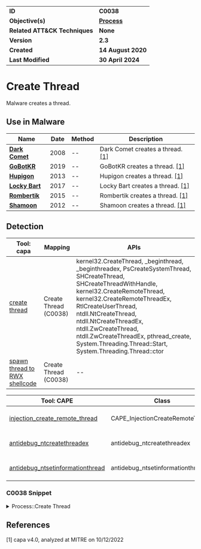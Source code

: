 <table>
<tr>
<td><b>ID</b></td>
<td><b>C0038</b></td>
</tr>
<tr>
<td><b>Objective(s)</b></td>
<td><b><a href="../process">Process</a></b></td>
</tr>
<tr>
<td><b>Related ATT&CK Techniques</b></td>
<td><b>None</b></td>
</tr>
<tr>
<td><b>Version</b></td>
<td><b>2.3</b></td>
</tr>
<tr>
<td><b>Created</b></td>
<td><b>14 August 2020</b></td>
</tr>
<tr>
<td><b>Last Modified</b></td>
<td><b>30 April 2024</b></td>
</tr>
</table>


# Create Thread

Malware creates a thread.

## Use in Malware

|Name|Date|Method|Description|
|---|---|---|---|
|[**Dark Comet**](../../xample-malware/dark-comet.md)|2008|--|Dark Comet creates a thread. [[1]](#1)|
|[**GoBotKR**](../../xample-malware/gobotkr.md)|2019|--|GoBotKR creates a thread. [[1]](#1)|
|[**Hupigon**](../../xample-malware/hupigon.md)|2013|--|Hupigon creates a thread. [[1]](#1)|
|[**Locky Bart**](../../xample-malware/locky-bart.md)|2017|--|Locky Bart creates a thread. [[1]](#1)|
|[**Rombertik**](../../xample-malware/rombertik.md)|2015|--|Rombertik creates a thread. [[1]](#1)|
|[**Shamoon**](../../xample-malware/shamoon.md)|2012|--|Shamoon creates a thread. [[1]](#1)|

## Detection

|Tool: capa|Mapping|APIs|
|---|---|---|
|[create thread](https://github.com/mandiant/capa-rules/blob/master/host-interaction/thread/create/create-thread.yml)|Create Thread (C0038)|kernel32.CreateThread, _beginthread, _beginthreadex, PsCreateSystemThread, SHCreateThread, SHCreateThreadWithHandle, kernel32.CreateRemoteThread, kernel32.CreateRemoteThreadEx, RtlCreateUserThread, ntdll.NtCreateThread, ntdll.NtCreateThreadEx, ntdll.ZwCreateThread, ntdll.ZwCreateThreadEx, pthread_create, System.Threading.Thread::Start, System.Threading.Thread::ctor|
|[spawn thread to RWX shellcode](https://github.com/mandiant/capa-rules/blob/master/load-code/shellcode/spawn-thread-to-rwx-shellcode.yml)|Create Thread (C0038)|--|

|Tool: CAPE|Class|Mapping|APIs|
|---|---|---|---|
|[injection_create_remote_thread](https://github.com/kevoreilly/CAPEv2/blob/master/modules/signatures/CAPE.py)|CAPE_InjectionCreateRemoteThread|Create Thread (C0038)|--|
|[antidebug_ntcreatethreadex](https://github.com/CAPESandbox/community/tree/master/modules/signatures/windows/antidebug_ntcreatethreadex.py)|antidebug_ntcreatethreadex|Create Thread (C0038)|NtCreateThreadEx|
|[antidebug_ntsetinformationthread](https://github.com/CAPESandbox/community/tree/master/modules/signatures/windows/antidebug_ntsetinformationthread.py)|antidebug_ntsetinformationthread|Create Thread (C0038)|NtSetInformationThread|

### C0038 Snippet
<details>
<summary> Process::Create Thread </summary>
SHA256: 465d3aac3ca4daa9ad4de04fcb999f358396efd7abceed9701c9c28c23c126db
Location: 0x404915
<pre>
mov     param_2, dword ptr [ebp + param_4]
push    param_2 ; Pointer to location where thread handler will be returned
mov     param_2, dword ptr [ebp + param_5]
push    param_2 ; Flags controlling thread creation
push    param_1 ; Pointer to variable to be passed to thread
mov     param_1, FUN_004048b8
push    param_1 ; Pointer to function where thread will begin execution
push    esi     ; Size of stack for new thread
push    ebx     ; Pointer to security attributes for thread.  If null, the handle to the thread cannot be inherited
call    KERNEL32.DLL::CreateThread ; Call to thread creation API
</pre>
</details>


## References

<a name="1">[1]</a> capa v4.0, analyzed at MITRE on 10/12/2022

